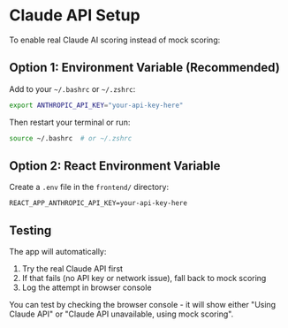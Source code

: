 # Claude API Setup

To enable real Claude AI scoring instead of mock scoring:

## Option 1: Environment Variable (Recommended)
Add to your `~/.bashrc` or `~/.zshrc`:
```bash
export ANTHROPIC_API_KEY="your-api-key-here"
```

Then restart your terminal or run:
```bash
source ~/.bashrc  # or ~/.zshrc
```

## Option 2: React Environment Variable
Create a `.env` file in the `frontend/` directory:
```
REACT_APP_ANTHROPIC_API_KEY=your-api-key-here
```

## Testing
The app will automatically:
1. Try the real Claude API first
2. If that fails (no API key or network issue), fall back to mock scoring
3. Log the attempt in browser console

You can test by checking the browser console - it will show either "Using Claude API" or "Claude API unavailable, using mock scoring".